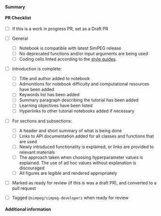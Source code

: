 <!-- 
Thanks for contributing a pull request to SimPEG user tutorials!
Remember to use a personal fork of SimPEG user tutorials to propose changes.

Check out the stages of a pull request at
https://docs.simpeg.xyz/content/getting_started/contributing/pull-requests.html

Note that we are a team of volunteers and we appreciate your
patience during the review process.

Again, thanks for contributing!

Feel free to remove lines from this template that do not apply to you pull request.
-->

#### Summary
<!-- Add a summary of this Pull Request. Explain what it provides as tutorial material. -->

#### PR Checklist
* [ ] If this is a work in progress PR, set as a Draft PR
* [ ] General
    * [ ] Notebook is compatible with latest SimPEG release
    * [ ] No deprecated functions and/or input arguments are being used
    * [ ] Coding cells linted according to the [style guides](https://docs.simpeg.xyz/latest/content/getting_started/contributing/code-style.html).
* [ ] Introduction is complete:
    * [ ] Title and author added to notebook
    * [ ] Admonitions for notebook difficulty and computational resources have been added
    * [ ] Keywords list has been added
    * [ ] Summary paragraph describing the tutorial has been added
    * [ ] Learning objectives have been listed
    * [ ] Hyperlinks to other tutorial notebooks added if necessary
* [ ] For sections and subsections:
    * [ ] A header and short summary of what is being done
    * [ ] Links to API documentation added for all classes and functions that are used
    * [ ] Newly introduced functionality is explained, or links are provided to relevant materials
    * [ ] The approach taken when choosing hyperparameter values is explained. The use of ad hoc values without explanation is discouraged
    * [ ] All figures are legible and rendered appropriately
* [ ] Marked as ready for review (if this is was a draft PR), and converted to a pull request
* [ ] Tagged ``@simpeg/simpeg-developers`` when ready for review


#### Additional information
<!--Any additional information you think is important.-->


<!--
Once all tests pass and the code has been reviewed and approved, it will be merged into main
-->
